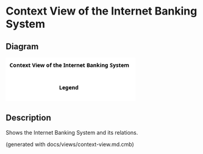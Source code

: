 # Context View of the Internet Banking System

## Diagram
![Context View of the Internet Banking System](../../../mybank/digital-banking/internet-banking-system/context-view.png)

## Description
Shows the Internet Banking System and its relations.


(generated with docs/views/context-view.md.cmb)
